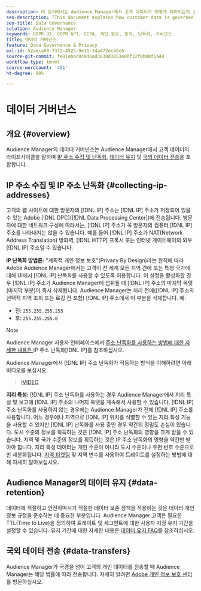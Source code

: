 ```yaml
---
description: 이 문서에서는 Audience Manager에서 고객 데이터가 어떻게 제어되는지 설명합니다.
seo-description: TThis document explains how customer data is governed in Audience Manager.
seo-title: Data Governance
solution: Audience Manager
keywords: GDPR UI, GDPR API, CCPA, 개인 정보, 동의, 난독화, 거버넌스
title: 데이터 거버넌스
feature: Data Governance & Privacy
exl-id: 52aeca00-73f2-4525-9e11-34a472ec45c6
source-git-commit: fe01ebac8c0d0ad3630d3853e0bf32f0b00f6a44
workflow-type: tm+mt
source-wordcount: '451'
ht-degree: 90%

---
```


# 데이터 거버넌스

## 개요 {#overview}

Audience Manager의 데이터 거버넌스는 Audience Manager에서 고객 데이터의 라이프사이클을 말하며 [IP 주소 수집 및 난독화](data-governance.md#collecting-ip-addresses), [데이터 유지](data-governance.md#data-retention) 및 [국외 데이터 전송](data-governance.md#data-transfers)을 포함합니다.

## IP 주소 수집 및 IP 주소 난독화 {#collecting-ip-addresses}

고객의 웹 사이트에 대한 방문자의 [!DNL IP] 주소는 [!DNL IP] 주소가 저장되어 있을 수 있는 Adobe [!DNL DPC]&#x200B;([!DNL Data Processing Center])에 전송됩니다. 방문자에 대한 네트워크 구성에 따라서는, [!DNL IP] 주소가 꼭 방문자의 컴퓨터 [!DNL IP] 주소를 나타내지는 않을 수 있습니다. 예를 들어 [!DNL IP] 주소가 NAT(Network Address Translation) 방화벽, [!DNL HTTP] 프록시 또는 인터넷 게이트웨이의 외부 [!DNL IP] 주소일 수 있습니다.

**IP 난독화 방법론:** &quot;계획적 개인 정보 보호&quot;(Privacy By Design)라는 원칙에 따라 Adobe Audience Manager에서는 고객이 전 세계 모든 지역 간에 또는 특정 국가에 대해 UI에서 [!DNL IP] 난독화를 사용할 수 있도록 허용합니다. 이 설정을 활성화할 경우 [!DNL IP] 주소가 Audience Manager에 섭취될 때 [!DNL IP] 주소의 마지막 옥텟(마지막 부분)이 즉시 삭제됩니다. Audience Manager는 처리 전에([!DNL IP] 주소의 선택적 지역 조회 또는 로깅 전 포함) [!DNL IP] 주소에서 이 부분을 삭제합니다. 예:

* 전: `255.255.255.255`
* 후: `255.255.255.0`

>[!NOTE]
>
>Audience Manager 사용자 인터페이스에서 [ 주소 난독화를 사용하는 방법에 대한 자세한 내용은 ](../../features/administration/ip-obfuscation.md)IP 주소 난독화[!DNL IP]를 참조하십시오.

Audience Manager에서 [!DNL IP] 주소 난독화가 작동하는 방식을 이해하려면 아래 비디오를 보십시오.

>[!VIDEO](https://video.tv.adobe.com/v/34980?captions=kor)

**지리 특성:** [!DNL IP] 주소 난독화를 사용하는 경우 Audience Manager에서 지리 특성 및 보고에 [!DNL IP] 주소의 나머지 옥텟을 계속해서 사용할 수 있습니다. [!DNL IP] 주소 난독화를 사용하지 않는 경우에는 Audience Manager가 전체 [!DNL IP] 주소를 사용합니다. 어느 경우에나 지역으로 [!DNL IP] 위치를 식별할 수 있는 지리 특성 기능을 사용할 수 있지만 [!DNL IP] 난독화를 사용 중인 경우 약간의 정밀도 손실이 있습니다. 도시 수준의 정보를 획득하는 것은 [!DNL IP] 주소 난독화의 영향을 크게 받을 수 있습니다. 지역 및 국가 수준의 정보를 획득하는 것은 IP 주소 난독화의 영향을 약간만 받아야 합니다. 지리 특성 데이터는 개인 수준이 아니라 도시 수준이나 우편 번호 수준으로만 세분화됩니다. [지역 타겟팅](../../features/traits/trait-geotarget-keys.md) 및 지역 변수를 사용하여 트레이트를 설정하는 방법에 대해 자세히 알아보십시오.

## Audience Manager의 데이터 유지 {#data-retention}

데이터에 적절하고 안전하며시기 적절한 데이터 보존 정책을 적용하는 것은 데이터 개인 정보 규정을 준수하는 데 중요한 부분입니다. Audience Manager 고객은 필요한 TTL(Time to Live)을 정의하여 트레이트 및 세그먼트에 대한 사용자 지정 유지 기간을 설정할 수 있습니다. 유지 기간에 대한 자세한 내용은 [데이터 유지 FAQ](../../faq/faq-privacy.md)를 참조하십시오.

## 국외 데이터 전송 {#data-transfers}

Audience Manager가 국경을 넘어 고객의 개인 데이터를 전송할 때 Audience Manager는 해당 법률에 따라 전송합니다. 자세히 알려면 [Adobe 개인 정보 보호 센터](https://www.adobe.com/kr/privacy/eudatatransfers.html)를 방문하십시오.
